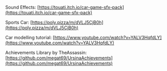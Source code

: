 

Sound Effects: [https://touati.itch.io/car-game-sfx-pack](https://touati.itch.io/car-game-sfx-pack)

Sports Car: [https://poly.pizza/m/dVLJ5CjB0h](https://poly.pizza/m/dVLJ5CjB0h)

Car modelling tutorial: [https://www.youtube.com/watch?v=YALV3HqfdLY](https://www.youtube.com/watch?v=YALV3HqfdLY)

Achievements Library by TheAssassin: [https://github.com/megat69/UrsinaAchievements](https://github.com/megat69/UrsinaAchievements)

